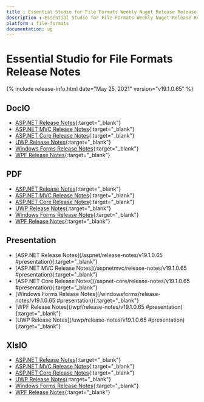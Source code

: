 ```yaml
---
title : Essential Studio for File Formats Weekly Nuget Release Release Notes  
description : Essential Studio for File Formats Weekly Nuget Release Release Notes  
platform : file-formats
documentation: ug
---
```


# Essential Studio for File Formats  Release Notes  

{% include release-info.html date="May 25, 2021" version="v19.1.0.65" %} 

## DocIO

* [ASP.NET Release Notes](/aspnet/release-notes/v19.1.0.65#docio){:target="_blank"}
* [ASP.NET MVC Release Notes](/aspnetmvc/release-notes/v19.1.0.65#docio){:target="_blank"}
* [ASP.NET Core Release Notes](/aspnet-core/release-notes/v19.1.0.65#docio){:target="_blank"}
* [UWP Release Notes](/uwp/release-notes/v19.1.0.65#docio){:target="_blank"}
* [Windows Forms Release Notes](/windowsforms/release-notes/v19.1.0.65#docio){:target="_blank"}
* [WPF Release Notes](/wpf/release-notes/v19.1.0.65#docio){:target="_blank"}


## PDF

* [ASP.NET Release Notes](/aspnet/release-notes/v19.1.0.65#pdf){:target="_blank"}
* [ASP.NET MVC Release Notes](/aspnetmvc/release-notes/v19.1.0.65#pdf){:target="_blank"}
* [ASP.NET Core Release Notes](/aspnet-core/release-notes/v19.1.0.65#pdf){:target="_blank"}
* [UWP Release Notes](/uwp/release-notes/v19.1.0.65#pdf){:target="_blank"}
* [Windows Forms Release Notes](/windowsforms/release-notes/v19.1.0.65#pdf){:target="_blank"}
* [WPF Release Notes](/wpf/release-notes/v19.1.0.65#pdf){:target="_blank"}


## Presentation

* [ASP.NET Release Notes](/aspnet/release-notes/v19.1.0.65
#presentation){:target="_blank"}
* [ASP.NET MVC Release Notes](/aspnetmvc/release-notes/v19.1.0.65
#presentation){:target="_blank"}
* [ASP.NET Core Release Notes](/aspnet-core/release-notes/v19.1.0.65
#presentation){:target="_blank"}
* [Windows Forms Release Notes](/windowsforms/release-notes/v19.1.0.65
#presentation){:target="_blank"}
* [WPF Release Notes](/wpf/release-notes/v19.1.0.65
#presentation){:target="_blank"}
* [UWP Release Notes](/uwp/release-notes/v19.1.0.65
#presentation){:target="_blank"}


## XlsIO

* [ASP.NET Release Notes](/aspnet/release-notes/v19.1.0.65#xlsio){:target="_blank"}
* [ASP.NET MVC Release Notes](/aspnetmvc/release-notes/v19.1.0.65#xlsio){:target="_blank"}
* [ASP.NET Core Release Notes](/aspnet-core/release-notes/v19.1.0.65#xlsio){:target="_blank"}
* [UWP Release Notes](/uwp/release-notes/v19.1.0.65#xlsio){:target="_blank"}
* [Windows Forms Release Notes](/windowsforms/release-notes/v19.1.0.65#xlsio){:target="_blank"}
* [WPF Release Notes](/wpf/release-notes/v19.1.0.65#xlsio){:target="_blank"}